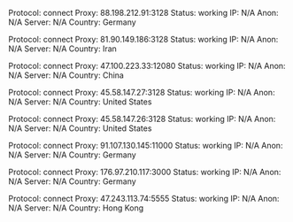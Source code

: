Protocol: connect
Proxy: 88.198.212.91:3128
Status: working
IP: N/A
Anon: N/A
Server: N/A
Country: Germany

Protocol: connect
Proxy: 81.90.149.186:3128
Status: working
IP: N/A
Anon: N/A
Server: N/A
Country: Iran

Protocol: connect
Proxy: 47.100.223.33:12080
Status: working
IP: N/A
Anon: N/A
Server: N/A
Country: China

Protocol: connect
Proxy: 45.58.147.27:3128
Status: working
IP: N/A
Anon: N/A
Server: N/A
Country: United States

Protocol: connect
Proxy: 45.58.147.26:3128
Status: working
IP: N/A
Anon: N/A
Server: N/A
Country: United States

Protocol: connect
Proxy: 91.107.130.145:11000
Status: working
IP: N/A
Anon: N/A
Server: N/A
Country: Germany

Protocol: connect
Proxy: 176.97.210.117:3000
Status: working
IP: N/A
Anon: N/A
Server: N/A
Country: Germany

Protocol: connect
Proxy: 47.243.113.74:5555
Status: working
IP: N/A
Anon: N/A
Server: N/A
Country: Hong Kong

